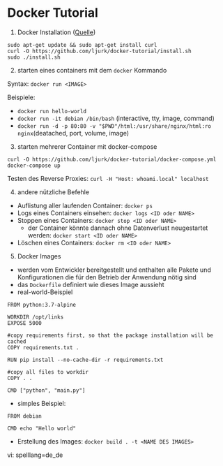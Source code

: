 # Docker Tutorial
1. Docker Installation ([Quelle](https://docs.docker.com/engine/install/debian/))

```
sudo apt-get update && sudo apt-get install curl
curl -O https://github.com/ljurk/docker-tutorial/install.sh
sudo ./install.sh
```

2. starten eines containers mit dem `docker` Kommando

Syntax: `docker run <IMAGE>`

Beispiele:
- `docker run hello-world`
- `docker run -it debian /bin/bash` (interactive, tty, image, command)
- `docker run -d -p 80:80 -v "$PWD"/html:/usr/share/nginx/html:ro nginx`(deatached, port, volume, image)

3. starten mehrerer Container mit docker-compose

```
curl -O https://github.com/ljurk/docker-tutorial/docker-compose.yml
docker-compose up
```

Testen des Reverse Proxies: `curl -H "Host: whoami.local" localhost`

4. andere nützliche Befehle

- Auflistung aller laufenden Container: `docker ps`
- Logs eines Containers einsehen: `docker logs <ID oder NAME>`
- Stoppen eines Containers: `docker stop <ID oder NAME>`
    - der Container könnte dannach ohne Datenverlust neugestartet werden: `docker start <ID oder NAME>`
- Löschen eines Containers: `docker rm <ID oder NAME>`

5. Docker Images
- werden vom Entwickler bereitgestellt und enthalten alle Pakete und Konfigurationen die für den Betrieb der Anwendung nötig sind
- das `Dockerfile` definiert wie dieses Image aussieht
- real-world-Beispiel
```
FROM python:3.7-alpine

WORKDIR /opt/links
EXPOSE 5000

#copy requirements first, so that the package installation will be cached
COPY requirements.txt .

RUN pip install --no-cache-dir -r requirements.txt

#copy all files to workdir
COPY . .

CMD ["python", "main.py"]
```

- simples Beispiel:
```
FROM debian

CMD echo "Hello world"
```
- Erstellung des Images: `docker build . -t <NAME DES IMAGES>`

vi: spelllang=de_de
